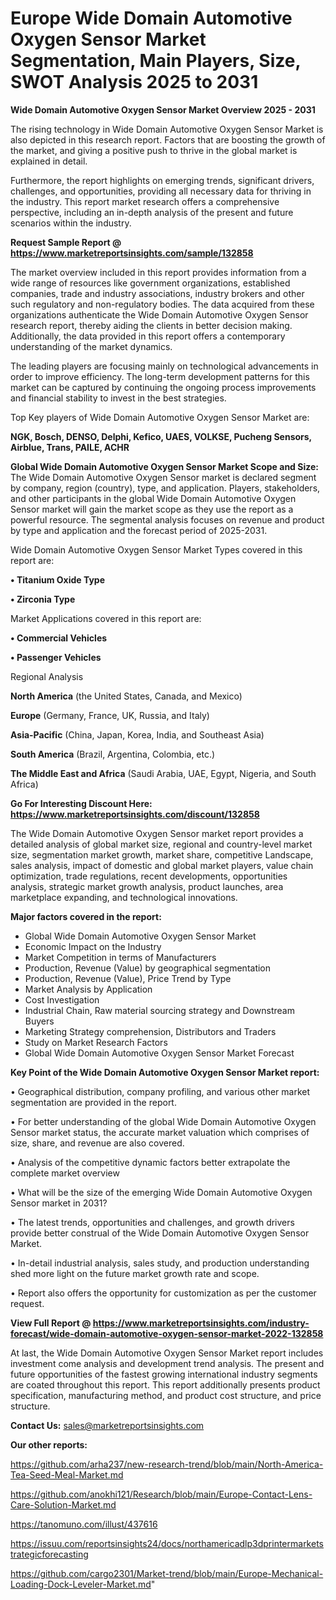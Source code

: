 # Europe Wide Domain Automotive Oxygen Sensor Market Segmentation, Main Players, Size, SWOT Analysis 2025 to 2031

<Strong> Wide Domain Automotive Oxygen Sensor Market Overview 2025 - 2031</strong>

The rising technology in Wide Domain Automotive Oxygen Sensor Market is also depicted in this research report. Factors that are boosting the growth of the market, and giving a positive push to thrive in the global market is explained in detail.

Furthermore, the report highlights on emerging trends, significant drivers, challenges, and opportunities, providing all necessary data for thriving in the industry. This report market research offers a comprehensive perspective, including an in-depth analysis of the present and future scenarios within the industry.

<strong>Request Sample Report @ <a href=https://www.marketreportsinsights.com/sample/132858>https://www.marketreportsinsights.com/sample/132858</a></strong>

The market overview included in this report provides information from a wide range of resources like government organizations, established companies, trade and industry associations, industry brokers and other such regulatory and non-regulatory bodies. The data acquired from these organizations authenticate the Wide Domain Automotive Oxygen Sensor research report, thereby aiding the clients in better decision making. Additionally, the data provided in this report offers a contemporary understanding of the market dynamics.

The leading players are focusing mainly on technological advancements in order to improve efficiency. The long-term development patterns for this market can be captured by continuing the ongoing process improvements and financial stability to invest in the best strategies.

Top Key players of Wide Domain Automotive Oxygen Sensor Market are:

<strong>NGK, Bosch, DENSO, Delphi, Kefico, UAES, VOLKSE, Pucheng Sensors, Airblue, Trans, PAILE, ACHR</strong>

<strong><b>Global Wide Domain Automotive Oxygen Sensor Market Scope and Size:</b></strong>
The Wide Domain Automotive Oxygen Sensor market is declared segment by company, region (country), type, and application. Players, stakeholders, and other participants in the global Wide Domain Automotive Oxygen Sensor market will gain the market scope as they use the report as a powerful resource. The segmental analysis focuses on revenue and product by type and application and the forecast period of 2025-2031.

Wide Domain Automotive Oxygen Sensor Market Types covered in this report are:

<strong>• Titanium Oxide Type

• Zirconia Type</strong>

Market Applications covered in this report are:

<strong>• Commercial Vehicles

• Passenger Vehicles</strong> 

Regional Analysis

<strong>North America</strong> (the United States, Canada, and Mexico)

<strong>Europe</strong> (Germany, France, UK, Russia, and Italy)

<strong>Asia-Pacific</strong> (China, Japan, Korea, India, and Southeast Asia)

<strong>South America</strong> (Brazil, Argentina, Colombia, etc.)

<strong>The Middle East and Africa</strong> (Saudi Arabia, UAE, Egypt, Nigeria, and South Africa)

<strong>Go For Interesting Discount Here: <a href=https://www.marketreportsinsights.com/discount/132858>https://www.marketreportsinsights.com/discount/132858</a></strong>

The Wide Domain Automotive Oxygen Sensor market report provides a detailed analysis of global market size, regional and country-level market size, segmentation market growth, market share, competitive Landscape, sales analysis, impact of domestic and global market players, value chain optimization, trade regulations, recent developments, opportunities analysis, strategic market growth analysis, product launches, area marketplace expanding, and technological innovations.

<strong><b>Major factors covered in the report:</b></strong>
<ul>
  <li>Global Wide Domain Automotive Oxygen Sensor Market </li>
  <li>Economic Impact on the Industry</li>
  <li>Market Competition in terms of Manufacturers</li>
  <li>Production, Revenue (Value) by geographical segmentation</li>
  <li>Production, Revenue (Value), Price Trend by Type</li>
  <li>Market Analysis by Application</li>
  <li>Cost Investigation</li>
  <li>Industrial Chain, Raw material sourcing strategy and Downstream Buyers</li>
  <li>Marketing Strategy comprehension, Distributors and Traders</li>
  <li>Study on Market Research Factors</li>
  <li>Global Wide Domain Automotive Oxygen Sensor Market Forecast</li>
</ul>

<strong><b>Key Point of the Wide Domain Automotive Oxygen Sensor Market report:</b></strong>

• Geographical distribution, company profiling, and various other market segmentation are provided in the report.

• For better understanding of the global Wide Domain Automotive Oxygen Sensor market status, the accurate market valuation which comprises of size, share, and revenue are also covered.

• Analysis of the competitive dynamic factors better extrapolate the complete market overview

• What will be the size of the emerging Wide Domain Automotive Oxygen Sensor market in 2031?

• The latest trends, opportunities and challenges, and growth drivers provide better construal of the Wide Domain Automotive Oxygen Sensor Market.

• In-detail industrial analysis, sales study, and production understanding shed more light on the future market growth rate and scope.

• Report also offers the opportunity for customization as per the customer request.

<strong><b>View Full Report @ <a href=https://www.marketreportsinsights.com/industry-forecast/wide-domain-automotive-oxygen-sensor-market-2022-132858>https://www.marketreportsinsights.com/industry-forecast/wide-domain-automotive-oxygen-sensor-market-2022-132858</a></b></strong>


At last, the Wide Domain Automotive Oxygen Sensor Market report includes investment come analysis and development trend analysis. The present and future opportunities of the fastest growing international industry segments are coated throughout this report. This report additionally presents product specification, manufacturing method, and product cost structure, and price structure.

<strong>Contact Us:</strong>
sales@marketreportsinsights.com

<strong>Our other reports:</strong>

<a href=https://github.com/arha237/new-research-trend/blob/main/North-America-Tea-Seed-Meal-Market.md>https://github.com/arha237/new-research-trend/blob/main/North-America-Tea-Seed-Meal-Market.md</a>

<a href=https://github.com/anokhi121/Research/blob/main/Europe-Contact-Lens-Care-Solution-Market.md>https://github.com/anokhi121/Research/blob/main/Europe-Contact-Lens-Care-Solution-Market.md</a>

<a href=https://tanomuno.com/illust/437616>https://tanomuno.com/illust/437616</a>

<a href=https://issuu.com/reportsinsights24/docs/northamericadlp3dprintermarketstrategicforecasting>https://issuu.com/reportsinsights24/docs/northamericadlp3dprintermarketstrategicforecasting</a>

<a href=https://github.com/cargo2301/Market-trend/blob/main/Europe-Mechanical-Loading-Dock-Leveler-Market.md>https://github.com/cargo2301/Market-trend/blob/main/Europe-Mechanical-Loading-Dock-Leveler-Market.md</a>"
